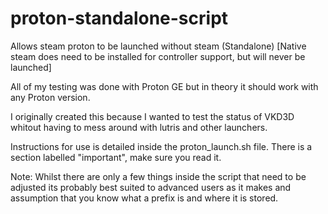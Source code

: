 # proton-standalone-script

Allows steam proton to be launched without steam (Standalone) [Native steam does need to be installed for controller support,
but will never be launched]

All of my testing was done with Proton GE but in theory it should work with any Proton version.

I originally created this because I wanted to test the status of VKD3D whitout having to mess around with lutris and other launchers.

Instructions for use is detailed inside the proton_launch.sh file. There is a section labelled "important", make sure you read it.

Note: Whilst there are only a few things inside the script that need to be adjusted its probably best suited to advanced users as it makes and assumption that you know what a prefix is and where it is stored.
